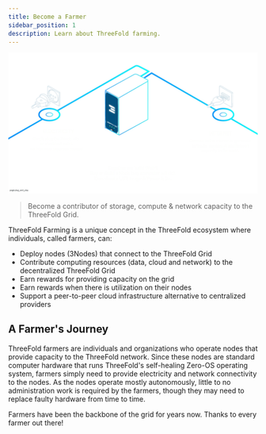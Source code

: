 ```yaml
---
title: Become a Farmer
sidebar_position: 1
description: Learn about ThreeFold farming.
---
```


![](./img/become_farmer.png)

> Become a contributor of storage, compute & network capacity to the ThreeFold Grid.

ThreeFold Farming is a unique concept in the ThreeFold ecosystem where individuals, called farmers, can:

- Deploy nodes (3Nodes) that connect to the ThreeFold Grid
- Contribute computing resources (data, cloud and network) to the decentralized ThreeFold Grid
- Earn rewards for providing capacity on the grid
- Earn rewards when there is utilization on their nodes
- Support a peer-to-peer cloud infrastructure alternative to centralized providers

## A Farmer's Journey

ThreeFold farmers are individuals and organizations who operate nodes that provide capacity to the ThreeFold network. Since these nodes are standard computer hardware that runs ThreeFold's self-healing Zero-OS operating system, farmers simply need to provide electricity and network connectivity to the nodes. As the nodes operate mostly autonomously, little to no administration work is required by the farmers, though they may need to replace faulty hardware from time to time.

Farmers have been the backbone of the grid for years now. Thanks to every farmer out there!